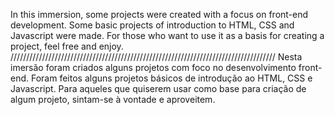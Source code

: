 In this immersion, some projects were created with a focus on front-end development.
Some basic projects of introduction to HTML, CSS and Javascript were made.
For those who want to use it as a basis for creating a project, feel free and enjoy. 
////////////////////////////////////////////////////////////////////////////////////
Nesta imersão foram criados alguns projetos com foco no desenvolvimento front-end. 
Foram feitos alguns projetos básicos de introdução ao HTML, CSS e Javascript.
Para aqueles que quiserem usar como base para criação de algum projeto, sintam-se à vontade e aproveitem.